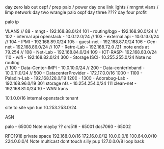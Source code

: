 day zero lab out ospf / prep palo / power
day one link lights / mngmt vlans / limp network 
day two  wrangle palo ospf 
day three ????
day four profit 

palo ip 

VLANS 
//    88 - mngt - 192.168.88.0/24
101 - routing/bgp - 192.168.90.0/24
//   102 - internal api openstack - 10.0.12.0/24
//   103 - external api - 10.0.13.0/24
//   104 - IPMI - 192.168.89.0/24
105 - guest-net - 192.168.87.0/24
106 - Gen-net - 192.168.86.0/24
//  107 - Retro-Lab - 192.168.72.0 /21 :note ends at 79.254
//  108 - Net-Lab - 192.168.84.0/24 
109 - IOT-RASP- 192.168.83.0/24
110 - wifi - 192.168.82.0/24
300 - Storage ISCI- 10.255.255.0/24 Note no routing  
// 100 - Data-Center-IMPI - 10.0.10.0/24 
// 200 - Data-centerInband - 10.0.11.0/24
// 500 - DatacenterProvider - 172.17.0.0/16
1000 - 1100 - Paladin-Lab - 192.168.128.0/19
1200 - 1300 - Adorabug-Lab - 192.168.96.0/19
301 storage nfs - 10.254.254.0/24
111 clean-net - 192.168.81.0/24
10 - WAN trans


10.1.0.0/16 internal openstack tenant

site to site vpn tun 
10.253.253.0/24

ASN 

palo - 65000 Note mayby ??
crs518 - 65001
dcs7060 - 65002



RFC1918 private space 
192.168.0.0/16
172.16.0.0/12
10.0.0.0/8
100.64.0.0/10
224.0.0.0/4 Note multicast dont touch silly pup
127.0.0.0/8 loop back